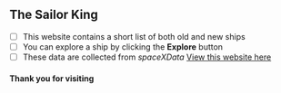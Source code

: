  ## The Sailor King
- [ ] This website contains a short list of both old and new ships
- [ ] You can explore a ship by clicking the **Explore** button
- [ ] These data are collected from *spaceXData*
 [View this website here](https://netlify.app/)
 #### Thank you for visiting

